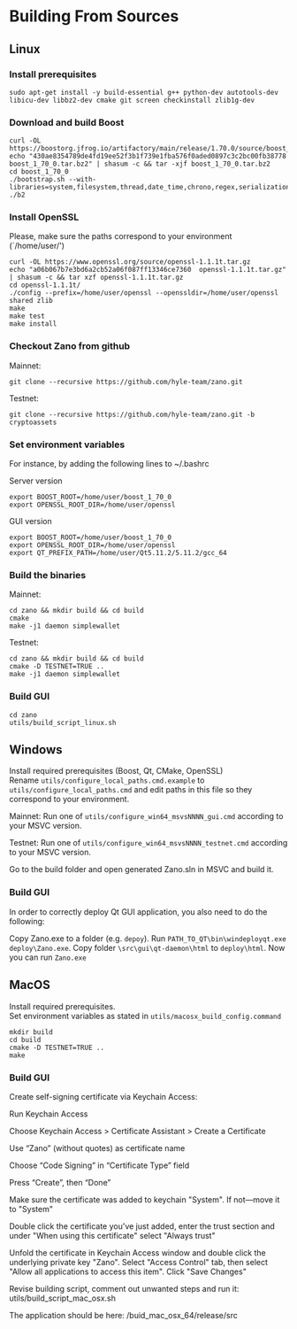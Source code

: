 # Building From Sources

## Linux

### Install prerequisites

```
sudo apt-get install -y build-essential g++ python-dev autotools-dev libicu-dev libbz2-dev cmake git screen checkinstall zlib1g-dev
```

### Download and build Boost

```
curl -OL https://boostorg.jfrog.io/artifactory/main/release/1.70.0/source/boost_1_70_0.tar.bz2
echo "430ae8354789de4fd19ee52f3b1f739e1fba576f0aded0897c3c2bc00fb38778  boost_1_70_0.tar.bz2" | shasum -c && tar -xjf boost_1_70_0.tar.bz2
cd boost_1_70_0
./bootstrap.sh --with-libraries=system,filesystem,thread,date_time,chrono,regex,serialization,atomic,program_options,locale,timer,log
./b2

```

### Install OpenSSL

Please, make sure the paths correspond to your environment (\`/home/user/')

```
curl -OL https://www.openssl.org/source/openssl-1.1.1t.tar.gz
echo "a06b067b7e3bd6a2cb52a06f087ff13346ce7360  openssl-1.1.1t.tar.gz" | shasum -c && tar xzf openssl-1.1.1t.tar.gz
cd openssl-1.1.1t/
./config --prefix=/home/user/openssl --openssldir=/home/user/openssl shared zlib
make
make test
make install

```

### Checkout Zano from github

Mainnet:

```
git clone --recursive https://github.com/hyle-team/zano.git
```

Testnet:

```
git clone --recursive https://github.com/hyle-team/zano.git -b cryptoassets
```

### Set environment variables

For instance, by adding the following lines to ~/.bashrc

Server version

```
export BOOST_ROOT=/home/user/boost_1_70_0
export OPENSSL_ROOT_DIR=/home/user/openssl
```

GUI version

```
export BOOST_ROOT=/home/user/boost_1_70_0
export OPENSSL_ROOT_DIR=/home/user/openssl
export QT_PREFIX_PATH=/home/user/Qt5.11.2/5.11.2/gcc_64
```

### Build the binaries

Mainnet:

```
cd zano && mkdir build && cd build
cmake
make -j1 daemon simplewallet
```

Testnet:

```
cd zano && mkdir build && cd build
cmake -D TESTNET=TRUE ..
make -j1 daemon simplewallet
```

### Build GUI

```
cd zano
utils/build_script_linux.sh
```

## Windows

Install required prerequisites (Boost, Qt, CMake, OpenSSL)  
Rename `utils/configure_local_paths.cmd.example` to `utils/configure_local_paths.cmd` and edit paths in this file so they correspond to your environment.

Mainnet:
Run one of `utils/configure_win64_msvsNNNN_gui.cmd` according to your MSVC version.

Testnet:
Run one of `utils/configure_win64_msvsNNNN_testnet.cmd` according to your MSVC version.

Go to the build folder and open generated Zano.sln in MSVC and build it.

### Build GUI

In order to correctly deploy Qt GUI application, you also need to do the following:

Copy Zano.exe to a folder (e.g. `depoy`).
Run `PATH_TO_QT\bin\windeployqt.exe deploy\Zano.exe`.
Copy folder `\src\gui\qt-daemon\html` to `deploy\html`.
Now you can run `Zano.exe`

## MacOS

Install required prerequisites.  
Set environment variables as stated in `utils/macosx_build_config.command`

```
mkdir build
cd build
cmake -D TESTNET=TRUE ..
make
```

### Build GUI

Create self-signing certificate via Keychain Access:

Run Keychain Access

Choose Keychain Access > Certificate Assistant > Create a Certificate

Use “Zano” (without quotes) as certificate name

Choose “Code Signing” in “Certificate Type” field

Press “Create”, then “Done”

Make sure the certificate was added to keychain "System". If not—move it to "System"

Double click the certificate you've just added, enter the trust section and under "When using this certificate" select "Always trust"

Unfold the certificate in Keychain Access window and double click the underlying private key "Zano". Select "Access Control" tab, then select "Allow all applications to access this item". Click "Save Changes"

Revise building script, comment out unwanted steps and run it: utils/build_script_mac_osx.sh

The application should be here: /buid_mac_osx_64/release/src
